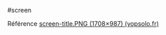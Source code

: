 #screen 

Référence
[screen-title.PNG (1708×987) (yopsolo.fr)](https://www.yopsolo.fr/lisaa/images/screen-title.PNG)

